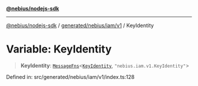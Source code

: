 [**@nebius/nodejs-sdk**](../../../../../README.md)

---

[@nebius/nodejs-sdk](../../../../../README.md) / [generated/nebius/iam/v1](../README.md) / KeyIdentity

# Variable: KeyIdentity

> **KeyIdentity**: [`MessageFns`](../../../../../runtime/protos/core/interfaces/MessageFns.md)\<[`KeyIdentity`](../interfaces/KeyIdentity.md), `"nebius.iam.v1.KeyIdentity"`\>

Defined in: src/generated/nebius/iam/v1/index.ts:128
